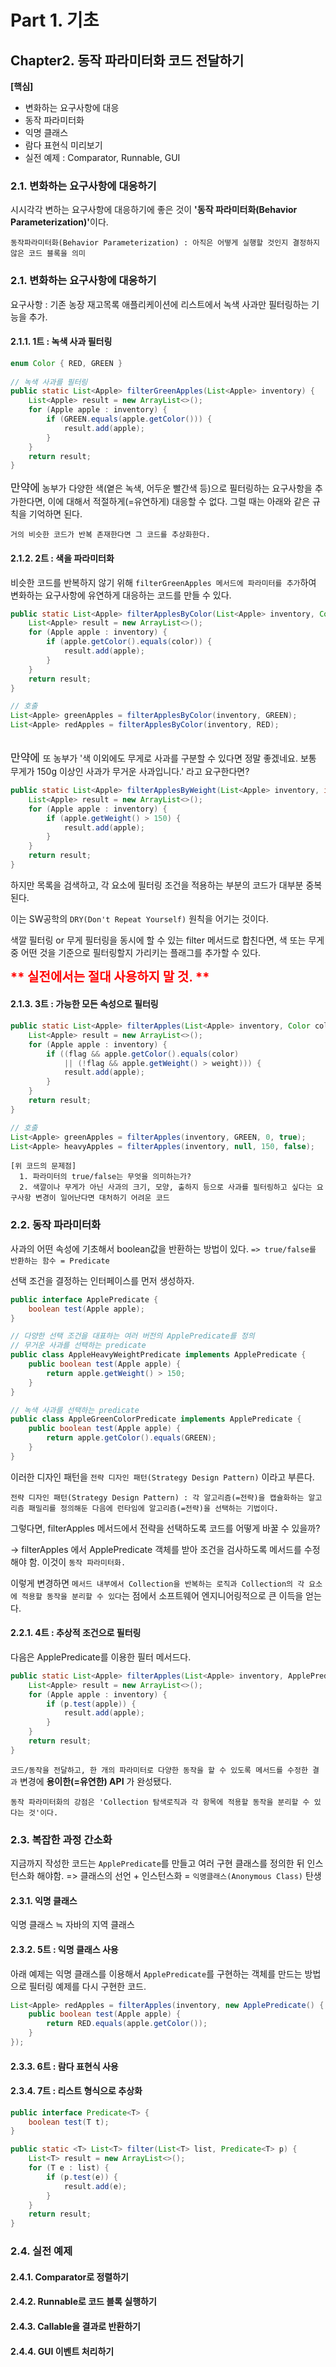 # Part 1. 기초
## Chapter2. 동작 파라미터화 코드 전달하기

**[핵심]**
- 변화하는 요구사항에 대응
- 동작 파라미터화
- 익명 클래스
- 람다 표현식 미리보기
- 실전 예제 : Comparator, Runnable, GUI

### 2.1. 변화하는 요구사항에 대응하기
시시각각 변하는 요구사항에 대응하기에 좋은 것이 <b>'동작 파라미터화(Behavior Parameterization)'</b>이다.

    동작파라미터화(Behavior Parameterization) : 아직은 어떻게 실행할 것인지 결정하지 않은 코드 블록을 의미


### 2.1. 변화하는 요구사항에 대응하기
요구사항 : 기존 농장 재고목록 애플리케이션에 리스트에서 녹색 사과만 필터링하는 기능을 추가.

#### 2.1.1. 1트 : 녹색 사과 필터링
```java
enum Color { RED, GREEN }
    
// 녹색 사과를 필터링
public static List<Apple> filterGreenApples(List<Apple> inventory) {
    List<Apple> result = new ArrayList<>();
    for (Apple apple : inventory) {
        if (GREEN.equals(apple.getColor())) {
            result.add(apple);
        }
    }
    return result;
}
```
<span style="font-size:17px;">만약에</span> 농부가 다양한 색(옅은 녹색, 어두운 빨간색 등)으로 필터링하는 요구사항을 추가한다면, 이에 대해서 적절하게(=유연하게) 대응할 수 없다. 그럴 때는 아래와 같은 규칙을 기억하면 된다.

    거의 비슷한 코드가 반복 존재한다면 그 코드를 추상화한다.

#### 2.1.2. 2트 : 색을 파라미터화
비슷한 코드를 반복하지 않기 위해 
`filterGreenApples 메서드에 파라미터를 추가`하여
변화하는 요구사항에 유연하게 대응하는 코드를 만들 수 있다.

```java
public static List<Apple> filterApplesByColor(List<Apple> inventory, Color color) {
    List<Apple> result = new ArrayList<>();
    for (Apple apple : inventory) {
        if (apple.getColor().equals(color)) {
            result.add(apple);
        }
    }
    return result;
}

// 호출
List<Apple> greenApples = filterApplesByColor(inventory, GREEN);
List<Apple> redApples = filterApplesByColor(inventory, RED);
```
<br>
<span style="font-size:17px;">만약에 </span> 또 농부가 
'색 이외에도 무게로 사과를 구분할 수 있다면 정말 좋겠네요. 보통 무게가 150g 이상인 사과가 무거운 사과입니다.'
라고 요구한다면?

```java
public static List<Apple> filterApplesByWeight(List<Apple> inventory, int weight) {
    List<Apple> result = new ArrayList<>();
    for (Apple apple : inventory) {
        if (apple.getWeight() > 150) {
            result.add(apple);
        }
    }
    return result;
}
```

하지만 목록을 검색하고, 각 요소에 필터링 조건을 적용하는 부분의 코드가 대부분 중복된다.

이는 SW공학의 `DRY(Don't Repeat Yourself)` 원칙을 어기는 것이다.

색깔 필터링 or 무게 필터링을 동시에 할 수 있는 filter 메서드로 합친다면, 색 또는 무게 중 어떤 것을 기준으로 필터링할지 가리키는 플래그를 추가할 수 있다.

<span style="color:red;font-weight:bold;font-size:20px">** 실전에서는 절대 사용하지 말 것. **</span>

#### 2.1.3. 3트 : 가능한 모든 속성으로 필터링

```java
public static List<Apple> filterApples(List<Apple> inventory, Color color, int weight, boolean flag) {
    List<Apple> result = new ArrayList<>();
    for (Apple apple : inventory) {
        if ((flag && apple.getColor().equals(color)
            || (!flag && apple.getWeight() > weight))) {
            result.add(apple);
        }
    }
    return result;
}

// 호출
List<Apple> greenApples = filterApples(inventory, GREEN, 0, true);
List<Apple> heavyApples = filterApples(inventory, null, 150, false);
```

    [위 코드의 문제점]
      1. 파라미터의 true/false는 무엇을 의미하는가?
      2. 색깔이나 무게가 아닌 사과의 크기, 모양, 출하지 등으로 사과를 필터링하고 싶다는 요구사항 변경이 일어난다면 대처하기 어려운 코드


### 2.2. 동작 파라미터화
사과의 어떤 속성에 기초해서 boolean값을 반환하는 방법이 있다.
`=> true/false를 반환하는 함수 = Predicate`

선택 조건을 결정하는 인터페이스를 먼저 생성하자.

```java
public interface ApplePredicate {
    boolean test(Apple apple);
}

// 다양한 선택 조건을 대표하는 여러 버전의 ApplePredicate를 정의
// 무거운 사과를 선택하는 predicate
public class AppleHeavyWeightPredicate implements ApplePredicate {
    public boolean test(Apple apple) {
        return apple.getWeight() > 150;
    }
}

// 녹색 사과를 선택하는 predicate
public class AppleGreenColorPredicate implements ApplePredicate {
    public boolean test(Apple apple) {
        return apple.getColor().equals(GREEN);
    }
}
```

이러한 디자인 패턴을 `전략 디자인 패턴(Strategy Design Pattern)` 이라고 부른다.

    전략 디자인 패턴(Strategy Design Pattern) : 각 알고리즘(=전략)을 캡슐화하는 알고리즘 패밀리를 정의해둔 다음에 런타임에 알고리즘(=전략)을 선택하는 기법이다.

그렇다면, filterApples 메서드에서 전략을 선택하도록 코드를 어떻게 바꿀 수 있을까?

-> filterApples 에서 ApplePredicate 객체를 받아 조건을 검사하도록 메서드를 수정해야 함. 이것이 `동작 파라미터화.`

이렇게 변경하면 `메서드 내부에서 Collection을 반복하는 로직과 Collection의 각 요소에 적용할 동작을 분리할 수 있다`는 점에서 소프트웨어 엔지니어링적으로 큰 이득을 얻는다.

#### 2.2.1. 4트 : 추상적 조건으로 필터링
다음은 ApplePredicate를 이용한 필터 메서드다.

```java
public static List<Apple> filterApples(List<Apple> inventory, ApplePredicate p) {
    List<Apple> result = new ArrayList<>();
    for (Apple apple : inventory) {
        if (p.test(apple)) {
            result.add(apple);
        }
    }
    return result;
}
```

`코드/동작을 전달하고, 한 개의 파라미터로 다양한 동작을 할 수 있도록 메서드를 수정한 결과` 변경에 
**용이한(=유연한) API** 가 완성됐다.

    동작 파라미터화의 강점은 'Collection 탐색로직과 각 항목에 적용할 동작을 분리할 수 있다는 것'이다.


### 2.3. 복잡한 과정 간소화

 지금까지 작성한 코드는 `ApplePredicate`를 만들고 여러 구현 클래스를 정의한 뒤 인스턴스화 해야함.
=> 클래스의 선언 + 인스턴스화 = `익명클래스(Anonymous Class)` 탄생

#### 2.3.1. 익명 클래스

익명 클래스 ≒ 자바의 지역 클래스

#### 2.3.2. 5트 : 익명 클래스 사용

아래 예제는 익명 클래스를 이용해서 `ApplePredicate`를 구현하는 객체를 만드는 방법으로 필터링 예제를 다시 구현한 코드.

```java
List<Apple> redApples = filterApples(inventory, new ApplePredicate() {
    public boolean test(Apple apple) {
        return RED.equals(apple.getColor());
    }
});
```

#### 2.3.3. 6트 : 람다 표현식 사용

#### 2.3.4. 7트 : 리스트 형식으로 추상화
```java
public interface Predicate<T> {
    boolean test(T t);
}

public static <T> List<T> filter(List<T> list, Predicate<T> p) {
    List<T> result = new ArrayList<>();
    for (T e : list) {
        if (p.test(e)) {
            result.add(e);
        }
    }
    return result;
}
```
### 2.4. 실전 예제

#### 2.4.1. Comparator로 정렬하기

#### 2.4.2. Runnable로 코드 블록 실행하기

#### 2.4.3. Callable을 결과로 반환하기

#### 2.4.4. GUI 이벤트 처리하기